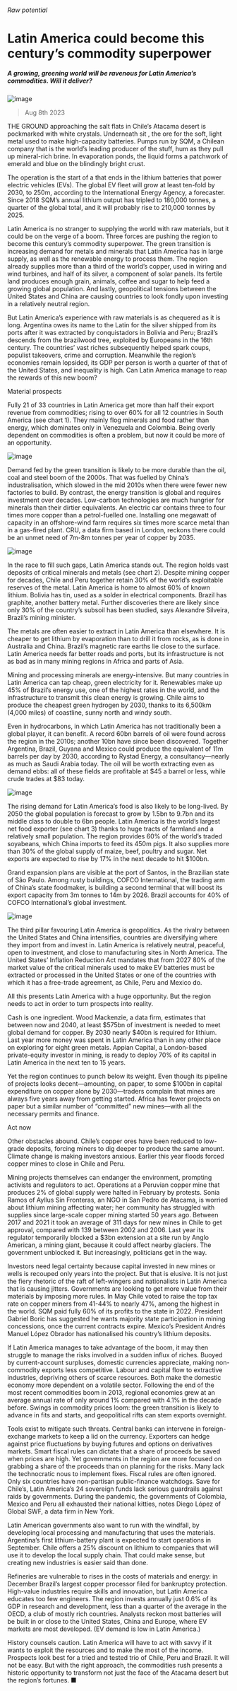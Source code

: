 ###### Raw potential
# Latin America could become this century’s commodity superpower 
##### A growing, greening world will be ravenous for Latin America’s commodities. Will it deliver? 
![image](images/20230812_AMP001.jpg) 
> Aug 8th 2023 
THE GROUND approaching the salt flats in Chile’s Atacama desert is pockmarked with white crystals. Underneath sit , the ore for the soft, light metal used to make high-capacity batteries. Pumps run by SQM, a Chilean company that is the world’s leading producer of the stuff, hum as they pull up mineral-rich brine. In evaporation ponds, the liquid forms a patchwork of emerald and blue on the blindingly bright crust. 
The operation is the start of a  that ends in the lithium batteries that power electric vehicles (EVs). The global EV fleet will grow at least ten-fold by 2030, to 250m, according to the International Energy Agency, a forecaster. Since 2018 SQM’s annual lithium output has tripled to 180,000 tonnes, a quarter of the global total, and it will probably rise to 210,000 tonnes by 2025. 
Latin America is no stranger to supplying the world with raw materials, but it could be on the verge of a boom. Three forces are pushing the region to become this century’s commodity superpower. The green transition is increasing demand for metals and minerals that Latin America has in large supply, as well as the renewable energy to process them. The region already supplies more than a third of the world’s copper, used in wiring and wind turbines, and half of its silver, a component of solar panels. Its fertile land produces enough grain, animals, coffee and sugar to help feed a growing global population. And lastly, geopolitical tensions between the United States and China are causing countries to look fondly upon investing in a relatively neutral region. 
But Latin America’s experience with raw materials is as chequered as it is long. Argentina owes its name to the Latin for the silver shipped from its ports after it was extracted by conquistadors in Bolivia and Peru; Brazil’s descends from the brazilwood tree, exploited by Europeans in the 16th century. The countries’ vast riches subsequently helped spark coups, populist takeovers, crime and corruption. Meanwhile the region’s economies remain lopsided, its GDP per person is worth a quarter of that of the United States, and inequality is high. Can Latin America manage to reap the rewards of this new boom?
Material prospects 
Fully 21 of 33 countries in Latin America get more than half their export revenue from commodities; rising to over 60% for all 12 countries in South America (see chart 1). They mainly flog minerals and food rather than energy, which dominates only in Venezuela and Colombia. Being overly dependent on commodities is often a problem, but now it could be more of an opportunity.
![image](images/20230812_AMC078.png) 

Demand fed by the green transition is likely to be more durable than the oil, coal and steel boom of the 2000s. That was fuelled by China’s industralisation, which slowed in the mid 2010s when there were fewer new factories to build. By contrast, the energy transition is global and requires investment over decades. Low-carbon technologies are much hungrier for minerals than their dirtier equivalents. An electric car contains three to four times more copper than a petrol-fuelled one. Installing one megawatt of capacity in an offshore-wind farm requires six times more scarce metal than in a gas-fired plant. CRU, a data firm based in London, reckons there could be an unmet need of 7m-8m tonnes per year of copper by 2035.
![image](images/20230812_AMC062.png) 

In the race to fill such gaps, Latin America stands out. The region holds vast deposits of critical minerals and metals (see chart 2). Despite mining copper for decades, Chile and Peru together retain 30% of the world’s exploitable reserves of the metal. Latin America is home to almost 60% of known lithium. Bolivia has tin, used as a solder in electrical components. Brazil has graphite, another battery metal. Further discoveries there are likely since only 30% of the country’s subsoil has been studied, says Alexandre Silveira, Brazil’s mining minister. 
The metals are often easier to extract in Latin America than elsewhere. It is cheaper to get lithium by evaporation than to drill it from rocks, as is done in Australia and China. Brazil’s magnetic rare earths lie close to the surface. Latin America needs far better roads and ports, but its infrastructure is not as bad as in many mining regions in Africa and parts of Asia. 
Mining and processing minerals are energy-intensive. But many countries in Latin America can tap cheap, green electricity for it. Renewables make up 45% of Brazil’s energy use, one of the highest rates in the world, and the infrastructure to transmit this clean energy is growing. Chile aims to produce the cheapest green hydrogen by 2030, thanks to its 6,500km (4,000 miles) of coastline, sunny north and windy south. 
Even in hydrocarbons, in which Latin America has not traditionally been a global player, it can benefit. A record 60bn barrels of oil were found across the region in the 2010s; another 10bn have since been discovered. Together Argentina, Brazil, Guyana and Mexico could produce the equivalent of 11m barrels per day by 2030, according to Rystad Energy, a consultancy—nearly as much as Saudi Arabia today. The oil will be worth extracting even as demand ebbs: all of these fields are profitable at $45 a barrel or less, while crude trades at $83 today.
![image](images/20230812_AMC056.png) 

The rising demand for Latin America’s food is also likely to be long-lived. By 2050 the global population is forecast to grow by 1.5bn to 9.7bn and its middle class to double to 6bn people. Latin America is the world’s largest net food exporter (see chart 3) thanks to huge tracts of farmland and a relatively small population. The region provides 60% of the world’s traded soyabeans, which China imports to feed its 450m pigs. It also supplies more than 30% of the global supply of maize, beef, poultry and sugar. Net exports are expected to rise by 17% in the next decade to hit $100bn.
Grand expansion plans are visible at the port of Santos, in the Brazilian state of São Paulo. Among rusty buildings, COFCO International, the trading arm of China’s state foodmaker, is building a second terminal that will boost its export capacity from 3m tonnes to 14m by 2026. Brazil accounts for 40% of COFCO International’s global investment. 
![image](images/20230812_AMP002.jpg) 

The third pillar favouring Latin America is geopolitics. As the rivalry between the United States and China intensifies, countries are diversifying where they import from and invest in. Latin America is relatively neutral, peaceful, open to investment, and close to manufacturing sites in North America. The United States’ Inflation Reduction Act mandates that from 2027 80% of the market value of the critical minerals used to make EV batteries must be extracted or processed in the United States or one of the countries with which it has a free-trade agreement, as Chile, Peru and Mexico do. 
All this presents Latin America with a huge opportunity. But the region needs to act in order to turn prospects into reality. 
Cash is one ingredient. Wood Mackenzie, a data firm, estimates that between now and 2040, at least $575bn of investment is needed to meet global demand for copper. By 2030 nearly $40bn is required for lithium. Last year more money was spent in Latin America than in any other place on exploring for eight green metals. Appian Capital, a London-based private-equity investor in mining, is ready to deploy 70% of its capital in Latin America in the next ten to 15 years. 
Yet the region continues to punch below its weight. Even though its pipeline of projects looks decent—amounting, on paper, to some $100bn in capital expenditure on copper alone by 2030—traders complain that mines are always five years away from getting started. Africa has fewer projects on paper but a similar number of “committed” new mines—with all the necessary permits and finance. 
Act now
Other obstacles abound. Chile’s copper ores have been reduced to low-grade deposits, forcing miners to dig deeper to produce the same amount. Climate change is making investors anxious. Earlier this year floods forced copper mines to close in Chile and Peru. 
Mining projects themselves can endanger the environment, prompting activists and regulators to act. Operations at a Peruvian copper mine that produces 2% of global supply were halted in February by protests. Sonia Ramos of Ayllus Sin Fronteras, an NGO in San Pedro de Atacama, is worried about lithium mining affecting water; her community has struggled with supplies since large-scale copper mining started 50 years ago. Between 2017 and 2021 it took an average of 311 days for new mines in Chile to get approval, compared with 139 between 2002 and 2006. Last year its regulator temporarily blocked a $3bn extension at a site run by Anglo American, a mining giant, because it could affect nearby glaciers. The government unblocked it. But increasingly, politicians get in the way. 
Investors need legal certainty because capital invested in new mines or wells is recouped only years into the project. But that is elusive. It is not just the fiery rhetoric of the raft of left-wingers and nationalists in Latin America that is causing jitters. Governments are looking to get more value from their materials by imposing more rules. In May Chile voted to raise the top tax rate on copper miners from 41-44% to nearly 47%, among the highest in the world. SQM paid fully 60% of its profits to the state in 2022. President Gabriel Boric has suggested he wants majority state participation in mining concessions, once the current contracts expire. Mexico’s President Andrés Manuel López Obrador has nationalised his country’s lithium deposits. 
If Latin America manages to take advantage of the boom, it may then struggle to manage the risks involved in a sudden influx of riches. Buoyed by current-account surpluses, domestic currencies appreciate, making non-commodity exports less competitive. Labour and capital flow to extractive industries, depriving others of scarce resources. Both make the domestic economy more dependent on a volatile sector. Following the end of the most recent commodities boom in 2013, regional economies grew at an average annual rate of only around 1% compared with 4.1% in the decade before. Swings in commodity prices loom: the green transition is likely to advance in fits and starts, and geopolitical rifts can stem exports overnight.
Tools exist to mitigate such threats. Central banks can intervene in foreign-exchange markets to keep a lid on the currency. Exporters can hedge against price fluctuations by buying futures and options on derivatives markets. Smart fiscal rules can dictate that a share of proceeds be saved when prices are high. Yet governments in the region are more focused on grabbing a share of the proceeds than on planning for the risks. Many lack the technocratic nous to implement fixes. Fiscal rules are often ignored. Only six countries have non-partisan public-finance watchdogs. Save for Chile’s, Latin America’s 24 sovereign funds lack serious guardrails against raids by governments. During the pandemic, the governments of Colombia, Mexico and Peru all exhausted their national kitties, notes Diego López of Global SWF, a data firm in New York. 
Latin American governments also want to run with the windfall, by developing local processing and manufacturing that uses the materials. Argentina’s first lithium-battery plant is expected to start operations in September. Chile offers a 25% discount on lithium to companies that will use it to develop the local supply chain. That could make sense, but creating new industries is easier said than done. 
Refineries are vulnerable to rises in the costs of materials and energy: in December Brazil’s largest copper processor filed for bankruptcy protection. High-value industries require skills and innovation, but Latin America educates too few engineers. The region invests annually just 0.6% of its GDP in research and development, less than a quarter of the average in the OECD, a club of mostly rich countries. Analysts reckon most batteries will be built in or close to the United States, China and Europe, where EV markets are most developed. (EV demand is low in Latin America.)
History counsels caution. Latin America will have to act with savvy if it wants to exploit the resources and to make the most of the income. Prospects look best for a tried and tested trio of Chile, Peru and Brazil. It will not be easy. But with the right approach, the commodities rush presents a historic opportunity to transform not just the face of the Atacama desert but the region’s fortunes. ■
